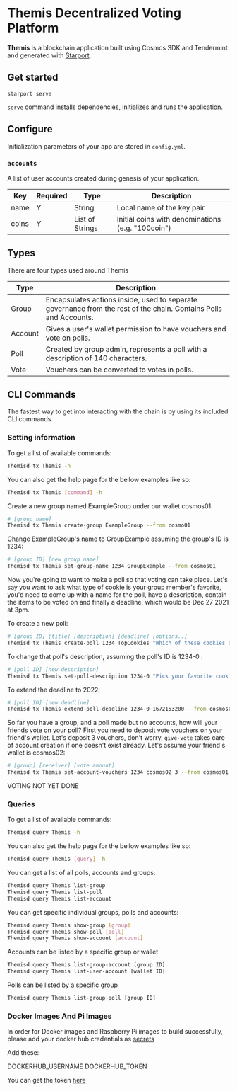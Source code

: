 # Themis Decentralized Voting Platform

**Themis** is a blockchain application built using Cosmos SDK and Tendermint and generated with [Starport](https://github.com/tendermint/starport).

## Get started

```
starport serve
```

`serve` command installs dependencies, initializes and runs the application.

## Configure

Initialization parameters of your app are stored in `config.yml`.

### `accounts`

A list of user accounts created during genesis of your application.

| Key   | Required | Type            | Description                                       |
| ----- | -------- | --------------- | ------------------------------------------------- |
| name  | Y        | String          | Local name of the key pair                        |
| coins | Y        | List of Strings | Initial coins with denominations (e.g. "100coin") |

## Types
There are four types used around Themis

|  Type   | Description |
| ------- | ----------- |
| Group   | Encapsulates actions inside, used to separate governance from the rest of the chain. Contains Polls and Accounts. |
| Account | Gives a user's wallet permission to have vouchers and vote on polls. |
| Poll    | Created by group admin, represents a poll with a description of 140 characters. |
| Vote    | Vouchers can be converted to votes in polls. |

## CLI Commands

The fastest way to get into interacting with the chain is by using its included CLI commands.

### Setting information

To get a list of available commands:
```bash
Themisd tx Themis -h
```

You can also get the help page for the bellow examples like so:
```bash
Themisd tx Themis [command] -h
```

Create a new group named ExampleGroup under our wallet cosmos01:
```bash
# [group name]
Themisd tx Themis create-group ExampleGroup --from cosmo01
```

Change ExampleGroup's name to GroupExample assuming the group's ID is 1234:
```bash
# [group ID] [new group name]
Themisd tx Themis set-group-name 1234 GroupExample --from cosmos01
```

Now you're going to want to make a poll so that voting can take place. Let's say you want to ask what type of cookie is
your group member's favorite, you'd need to come up with a name for the poll, have a description, contain the items to
be voted on and finally a deadline, which would be Dec 27 2021 at 3pm.

To create a new poll:
```bash
# [group ID] [title] [description] [deadline] [options..]
Themisd tx Themis create-poll 1234 TopCookies "Which of these cookies do you think is the best?" 1640617200 "Chocolate Chip" "Macadamia Nut" "Plain Dough" --from cosmos01
```

To change that poll's description, assuming the poll's ID is 1234-0 :
```bash
# [poll ID] [new description]
Themisd tx Themis set-poll-description 1234-0 "Pick your favorite cookie!" --from cosmos01
```

To extend the deadline to 2022:
```bash
# [poll ID] [new deadline]
Themisd tx Themis extend-poll-deadline 1234-0 1672153200 --from cosmos01
```

So far you have a group, and a poll made but no accounts, how will your friends vote on your poll? First you need to
deposit vote vouchers on your friend's wallet. Let's deposit 3 vouchers, don't worry, `give-vote` takes care of account creation if one doesn't
exist already. Let's assume your friend's wallet is cosmos02:
```bash
# [group] [receiver] [vote amount]
Themisd tx Themis set-account-vouchers 1234 cosmos02 3 --from cosmos01
```

VOTING NOT YET DONE

### Queries

To get a list of available commands:
```bash
Themisd query Themis -h
```

You can also get the help page for the bellow examples like so:
```bash
Themisd query Themis [query] -h
```

You can get a list of all polls, accounts and groups:
```bash
Themisd query Themis list-group
Themisd query Themis list-poll
Themisd query Themis list-account
```

You can get specific individual groups, polls and accounts:
```bash
Themisd query Themis show-group [group]
Themisd query Themis show-poll [poll]
Themisd query Themis show-account [account]
```

Accounts can be listed by a specific group or wallet
```bash
Themisd query Themis list-group-account [group ID]
Themisd query Themis list-user-account [wallet ID]
```

Polls can be listed by a specific group
```bash
Themisd query Themis list-group-poll [group ID]
```

### Docker Images And Pi Images

In order for Docker images and Raspberry Pi images to build successfully, please add your docker hub credentials as [secrets](https://github.com/uprm-inso-4101-2020-2021-s2/Themis/settings/secrets/actions)

Add these:

DOCKERHUB_USERNAME
DOCKERHUB_TOKEN

You can get the token [here](https://hub.docker.com/settings/security)